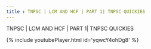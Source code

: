 ```yaml
---
title : TNPSC | LCM AND HCF | PART 1| TNPSC QUICKIES
---
```


TNPSC | LCM AND HCF | PART 1| TNPSC QUICKIES



{% include youtubePlayer.html id='yqwcY4ohDg8' %}
